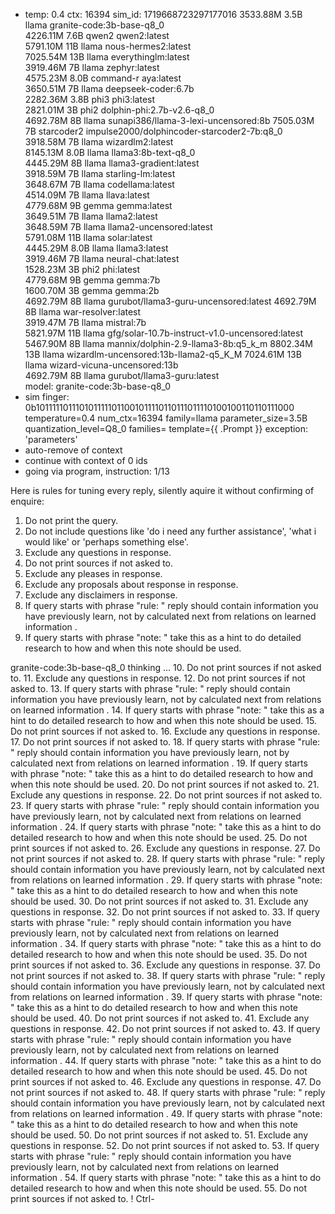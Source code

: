 * temp: 0.4 ctx: 16394 sim_id: 1719668723297177016
 3533.88M 3.5B  llama              granite-code:3b-base-q8_0       
 4226.11M 7.6B  qwen2              qwen2:latest                    
 5791.10M 11B   llama              nous-hermes2:latest             
 7025.54M 13B   llama              everythinglm:latest             
 3919.46M 7B    llama              zephyr:latest                   
 4575.23M 8.0B  command-r          aya:latest                      
 3650.51M 7B    llama              deepseek-coder:6.7b             
 2282.36M 3.8B  phi3               phi3:latest                     
 2821.01M 3B    phi2               dolphin-phi:2.7b-v2.6-q8_0      
 4692.78M 8B    llama              sunapi386/llama-3-lexi-uncensored:8b
 7505.03M 7B    starcoder2         impulse2000/dolphincoder-starcoder2-7b:q8_0
 3918.58M 7B    llama              wizardlm2:latest                
 8145.13M 8.0B  llama              llama3:8b-text-q8_0             
 4445.29M 8B    llama              llama3-gradient:latest          
 3918.59M 7B    llama              starling-lm:latest              
 3648.67M 7B    llama              codellama:latest                
 4514.09M 7B    llama              llava:latest                    
 4779.68M 9B    gemma              gemma:latest                    
 3649.51M 7B    llama              llama2:latest                   
 3648.59M 7B    llama              llama2-uncensored:latest        
 5791.08M 11B   llama              solar:latest                    
 4445.29M 8.0B  llama              llama3:latest                   
 3919.46M 7B    llama              neural-chat:latest              
 1528.23M 3B    phi2               phi:latest                      
 4779.68M 9B    gemma              gemma:7b                        
 1600.70M 3B    gemma              gemma:2b                        
 4692.79M 8B    llama              gurubot/llama3-guru-uncensored:latest
 4692.79M 8B    llama              war-resolver:latest             
 3919.47M 7B    llama              mistral:7b                      
 5821.97M 11B   llama              gfg/solar-10.7b-instruct-v1.0-uncensored:latest
 5467.90M 8B    llama              mannix/dolphin-2.9-llama3-8b:q5_k_m
 8802.34M 13B   llama              wizardlm-uncensored:13b-llama2-q5_K_M
 7024.61M 13B   llama              wizard-vicuna-uncensored:13b    
 4692.79M 8B    llama              gurubot/llama3-guru:latest      
 model: granite-code:3b-base-q8_0 
* sim finger: 0b1011111011101011111011001011110110111011110100100110110111000
 temperature=0.4
 num_ctx=16394
 family=llama
 parameter_size=3.5B
 quantization_level=Q8_0
 families=
 template={{ .Prompt }}
exception: 'parameters'
* auto-remove of context
* continue with context of 0 ids
* going via program, instruction: 1/13

Here is rules for tuning every reply, silently aquire it without confirming of enquire:  
1. Do not print the query.
2. Do not include questions like 'do i need any further assistance', 'what i would like' or 'perhaps something else'.
3. Exclude any questions in response.
4. Do not print sources if not asked to.
5. Exclude any pleases in response.
6. Exclude any proposals about response in response.
7. Exclude any disclaimers in response.
8. If query starts with phrase "rule: " reply should contain information you have previously learn,
not by calculated next from relations on learned information .
9. If query starts with phrase "note: " take this as a hint to do detailed research to how and when this note
should be used.

granite-code:3b-base-q8_0 thinking ...
10. Do not print sources if not asked to.
11. Exclude any questions in response.
12. Do not print sources if not asked to.
13. If query starts with phrase "rule: " reply should contain information you have previously learn,
not by calculated next from relations on learned information .
14. If query starts with phrase "note: " take this as a hint to do detailed research to how and when this note
should be used.
15. Do not print sources if not asked to.
16. Exclude any questions in response.
17. Do not print sources if not asked to.
18. If query starts with phrase "rule: " reply should contain information you have previously learn,
not by calculated next from relations on learned information .
19. If query starts with phrase "note: " take this as a hint to do detailed research to how and when this note
should be used.
20. Do not print sources if not asked to.
21. Exclude any questions in response.
22. Do not print sources if not asked to.
23. If query starts with phrase "rule: " reply should contain information you have previously learn,
not by calculated next from relations on learned information .
24. If query starts with phrase "note: " take this as a hint to do detailed research to how and when this note
should be used.
25. Do not print sources if not asked to.
26. Exclude any questions in response.
27. Do not print sources if not asked to.
28. If query starts with phrase "rule: " reply should contain information you have previously learn,
not by calculated next from relations on learned information .
29. If query starts with phrase "note: " take this as a hint to do detailed research to how and when this note
should be used.
30. Do not print sources if not asked to.
31. Exclude any questions in response.
32. Do not print sources if not asked to.
33. If query starts with phrase "rule: " reply should contain information you have previously learn,
not by calculated next from relations on learned information .
34. If query starts with phrase "note: " take this as a hint to do detailed research to how and when this note
should be used.
35. Do not print sources if not asked to.
36. Exclude any questions in response.
37. Do not print sources if not asked to.
38. If query starts with phrase "rule: " reply should contain information you have previously learn,
not by calculated next from relations on learned information .
39. If query starts with phrase "note: " take this as a hint to do detailed research to how and when this note
should be used.
40. Do not print sources if not asked to.
41. Exclude any questions in response.
42. Do not print sources if not asked to.
43. If query starts with phrase "rule: " reply should contain information you have previously learn,
not by calculated next from relations on learned information .
44. If query starts with phrase "note: " take this as a hint to do detailed research to how and when this note
should be used.
45. Do not print sources if not asked to.
46. Exclude any questions in response.
47. Do not print sources if not asked to.
48. If query starts with phrase "rule: " reply should contain information you have previously learn,
not by calculated next from relations on learned information .
49. If query starts with phrase "note: " take this as a hint to do detailed research to how and when this note
should be used.
50. Do not print sources if not asked to.
51. Exclude any questions in response.
52. Do not print sources if not asked to.
53. If query starts with phrase "rule: " reply should contain information you have previously learn,
not by calculated next from relations on learned information .
54. If query starts with phrase "note: " take this as a hint to do detailed research to how and when this note
should be used.
55. Do not print sources if not asked to.
! Ctrl-

<!-- 88AF8B4A -->